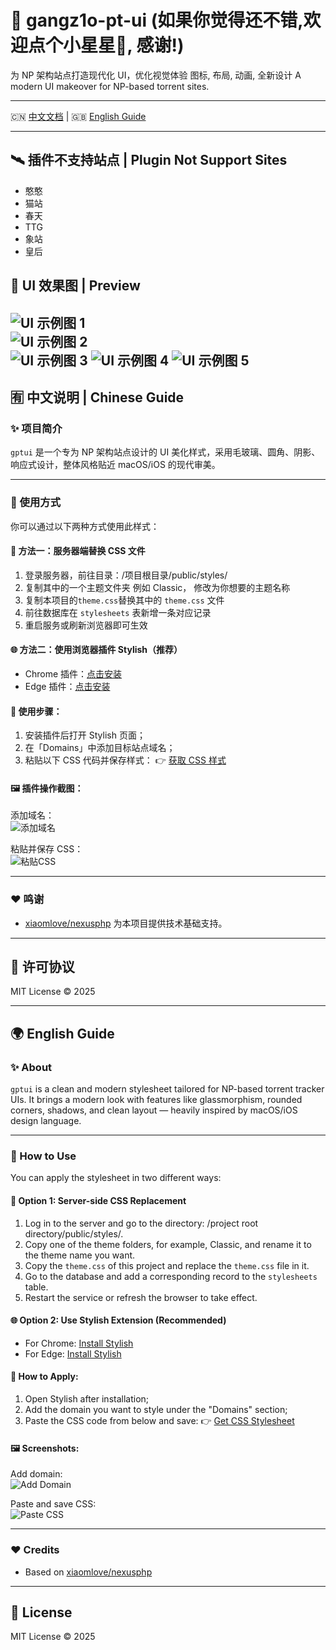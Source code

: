 # 🎨 gangz1o-pt-ui  (如果你觉得还不错,欢迎点个小星星🌟, 感谢!)

为 NP 架构站点打造现代化 UI，优化视觉体验  图标, 布局, 动画, 全新设计
A modern UI makeover for NP-based torrent sites.

---

🇨🇳 [中文文档](#-中文说明--chinese-guide) | 🇬🇧 [English Guide](#-english-guide)

---

## 🛰️ 插件不支持站点 | Plugin Not Support Sites

- 憨憨
- 猫站
- 春天
- TTG
- 象站
- 皇后

## 🌸 UI 效果图 | Preview

![UI 示例图 1](https://pic.areyouok.tech/file/AgACAgUAAyEGAASNGeNOAAIWpWgLY_wwFey9ZZZshFkwOAt88qBZAAIhxjEbNadgVHOTBvqJTAW5AQADAgADdwADNgQ.png)  
![UI 示例图 2](https://pic.areyouok.tech/file/AgACAgUAAyEGAASNGeNOAAIWpmgLZED7p2VmoASh1NTBOZrsJfmpAAIixjEbNadgVDbuO9wszDdCAQADAgADdwADNgQ.png)  
![UI 示例图 3](https://pic.areyouok.tech/file/AgACAgUAAyEGAASNGeNOAAIWp2gLZZ_Mh-ozrEt2EZnOvP7EuwfcAAIkxjEbNadgVPNeA-s8l703AQADAgADdwADNgQ.png)
![UI 示例图 4](https://pic.areyouok.tech/file/AgACAgUAAyEGAASNGeNOAAIWqGgLZdEbPgyRStTXjxHU68b6dgXBAAIlxjEbNadgVGT4KxcxppE2AQADAgADdwADNgQ.png)
![UI 示例图 5](https://pic.areyouok.tech/file/AgACAgUAAyEGAASNGeNOAAIWqWgLZk4JT3tNWP4iWyYFawe2luZvAAImxjEbNadgVIXJ-2BqEAq3AQADAgADdwADNgQ.png)
---

## 🈶 中文说明 | Chinese Guide

### ✨ 项目简介

`gptui` 是一个专为 NP 架构站点设计的 UI 美化样式，采用毛玻璃、圆角、阴影、响应式设计，整体风格贴近 macOS/iOS 的现代审美。

---

### 🚀 使用方式

你可以通过以下两种方式使用此样式：

#### 📁 方法一：服务器端替换 CSS 文件

1. 登录服务器，前往目录：/项目根目录/public/styles/
2. 复制其中的一个主题文件夹 例如 Classic， 修改为你想要的主题名称
3. 复制本项目的`theme.css`替换其中的 `theme.css` 文件
4. 前往数据库在 `stylesheets` 表新增一条对应记录
5. 重启服务或刷新浏览器即可生效

#### 🌐 方法二：使用浏览器插件 Stylish（推荐）

- Chrome 插件：[点击安装](https://chromewebstore.google.com/detail/stylish-custom-themes-for/fjnbnpbmkenffdnngjfgmeleoegfcffe?hl=zh-CN&utm_source=ext_sidebar)  
- Edge 插件：[点击安装](https://microsoftedge.microsoft.com/addons/detail/stylish-custom-themes-f/pibpbbbcgeakmkmhgnllkkjdgpoabdge)

#### 📌 使用步骤：

1. 安装插件后打开 Stylish 页面；
2. 在「Domains」中添加目标站点域名；
3. 粘贴以下 CSS 代码并保存样式：
👉 [获取 CSS 样式](https://github.com/gangz1o/gptui/blob/master/theme.css)

#### 🖼 插件操作截图：

添加域名：  
![添加域名](https://invites.fun/assets/files/2025-04-02/1743578626-46293-image.png)

粘贴并保存 CSS：  
![粘贴CSS](https://invites.fun/assets/files/2025-04-02/1743578943-415999-image.png)

---

### ❤️ 鸣谢

- [xiaomlove/nexusphp](https://github.com/xiaomlove/nexusphp) 为本项目提供技术基础支持。

---

## 🧩 许可协议

MIT License © 2025

---

## 🌍 English Guide

### ✨ About

`gptui` is a clean and modern stylesheet tailored for NP-based torrent tracker UIs. It brings a modern look with features like glassmorphism, rounded corners, shadows, and clean layout — heavily inspired by macOS/iOS design language.

---

### 🚀 How to Use

You can apply the stylesheet in two different ways:

#### 📁 Option 1: Server-side CSS Replacement

1. Log in to the server and go to the directory: /project root directory/public/styles/.
2. Copy one of the theme folders, for example, Classic, and rename it to the theme name you want.
3. Copy the `theme.css` of this project and replace the `theme.css` file in it.
4. Go to the database and add a corresponding record to the `stylesheets` table.
5. Restart the service or refresh the browser to take effect.

#### 🌐 Option 2: Use Stylish Extension (Recommended)

- For Chrome: [Install Stylish](https://chromewebstore.google.com/detail/stylish-custom-themes-for/fjnbnpbmkenffdnngjfgmeleoegfcffe?hl=en)  
- For Edge: [Install Stylish](https://microsoftedge.microsoft.com/addons/detail/stylish-custom-themes-f/pibpbbbcgeakmkmhgnllkkjdgpoabdge)

#### 📌 How to Apply:

1. Open Stylish after installation;
2. Add the domain you want to style under the "Domains" section;
3. Paste the CSS code from below and save:
👉 [Get CSS Stylesheet](https://github.com/gangz1o/gptui/blob/master/theme.css)

#### 🖼 Screenshots:

Add domain:  
![Add Domain](https://invites.fun/assets/files/2025-04-02/1743578626-46293-image.png)

Paste and save CSS:  
![Paste CSS](https://invites.fun/assets/files/2025-04-02/1743578943-415999-image.png)

---

### ❤️ Credits

- Based on [xiaomlove/nexusphp](https://github.com/xiaomlove/nexusphp)

---

## 🧩 License

MIT License © 2025
